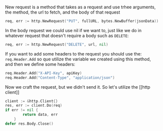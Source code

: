 New request is a method that takes as a request and use trhee arguments, the method, the url to fetch, and the body of that request
```go
req, err := http.NewRequest("PUT", fullURL, bytes.NewBuffer(jsonData))
```
In the body request we could use nil if we want to, just like we do in whatever request that doesn't require a body such as `DELETE`:
```go
req, err := http.NewRequest("DELETE", url, nil)
```

If you want to add some headers to the request you should use the: `req.Header.Add` so que utilize the variable we created using this method, and then we define some headers:
```go
req.Header.Add("X-API-Key", apiKey)
req.Header.Add("Content-Type", "application/json")
```
Now we craft the request, but we didn't send it. So let's utilize the [[http client]]
```go
client := &http.Client{}
res, err := client.Do(req)
if err != nil {
        return data, err
    }
defer res.Body.Close()
```